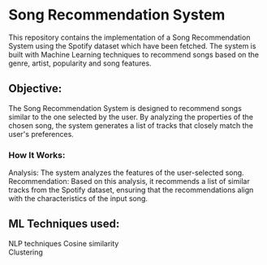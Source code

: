 # Song Recommendation System
This repository contains the implementation of a Song Recommendation System using the Spotify dataset which have been fetched. The system is built with Machine Learning techniques to recommend songs based on the genre, artist, popularity and song features.
## Objective:
The Song Recommendation System is designed to recommend songs similar to the one selected by the user. By analyzing the properties of the chosen song, the system generates a list of tracks that closely match the user's preferences.
### How It Works:
Analysis: The system analyzes the features of the user-selected song.  
Recommendation: Based on this analysis, it recommends a list of similar tracks from the Spotify dataset, ensuring that the recommendations align with the characteristics of the input song.
## ML Techniques used:
NLP techniques
Cosine similarity   
Clustering

